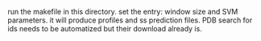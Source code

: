 run the makefile in this directory.
set the entry: window size and SVM parameters.
it will produce profiles and ss prediction files.
PDB search for ids needs to be automatized but their download already is.
